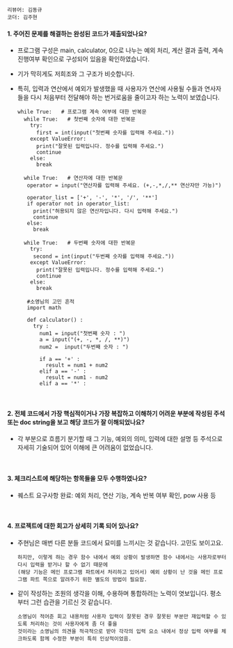 ```리뷰어: 김동규```  
```코더: 김주현```
</br>  
#### 1. 주어진 문제를 해결하는 완성된 코드가 제출되었나요?  

* 프로그램 구성은 main, calculator, 0으로 나누는 예외 처리, 계산 결과 출력, 계속 진행여부 확인으로 구성되어 있음을 확인하였습니다.
* 기가 막히게도 저희조와 그 구조가 비슷합니다.
* 특히, 입력과 연산에서 예외가 발생했을 때 사용자가 연산에 사용될 수들과 연사자들을 다시 처음부터 전달해야 하는 번거로움을 줄이고자 하는 노력이 보였습니다.

      while True:   # 프로그램 계속 여부에 대한 반복문
        while True:   # 첫번째 숫자에 대한 반복문
          try:
            first = int(input("첫번째 숫자를 입력해 주세요."))
          except ValueError:
            print("잘못된 입력입니다. 정수를 입력해 주세요.")
            continue
          else:
            break
      
        while True:   # 연산자에 대한 반복문
         operator = input("연산자를 입력해 주세요. (+,-,*,/,** 연산자만 가능)")

         operator_list = ['+', '-', '*', '/', '**']
         if operator not in operator_list:
           print("허용되지 않은 연산자입니다. 다시 입력해 주세요.")
           continue
         else:
           break

        while True:   # 두번째 숫자에 대한 반복문
          try:
           second = int(input("두번째 숫자를 입력해 주세요."))
          except ValueError:
            print("잘못된 입력입니다. 정수를 입력해 주세요.")
            continue
          else:
            break

         #소영님의 고민 흔적
         import math
         
         def calculator() :
           try :
             num1 = input("첫번째 숫자 : ")
             a = input("(+, -, *, /, **)")
             num2 =  input("두번째 숫자 : ")

             if a == '+' :
               result = num1 + num2
             elif a == '-' :
               result = num1 - num2
             elif a == '*' :

</br>  

#### 2. 전체 코드에서 가장 핵심적이거나 가장 복잡하고 이해하기 어려운 부분에 작성된 주석 또는 doc string을 보고 해당 코드가 잘 이해되었나요?
* 각 부분으로 흐름기 분기할 때 그 기능, 예외의 의미, 입력에 대한 설명 등 주석으로 자세히 기술되어 있어 이해에 큰 어려움이 없었습니다.
 
</br>  

#### 3. 체크리스트에 해당하는 항목들을 모두 수행하였나요?  

* 퀘스트 요구사항 완료: 예외 처리, 연산 기능, 계속 반복 여부 확인, pow 사용 등  

</br>  

#### 4. 프로젝트에 대한 회고가 상세히 기록 되어 있나요?  

* 주현님은 매번 다른 분들 코드에서 묘미를 느끼시는 것 같습니다. 고민도 보이고요.

      하지만, 이렇게 하는 경우 함수 내에서 예외 상황이 발생하면 함수 내에서는 사용자로부터 다시 입력을 받거나 할 수 없기 때문에  
      (해당 기능은 메인 프로그램 파트에서 처리하고 있어서) 예외 상황이 난 것을 메인 프로그램 파트 쪽으로 알려주기 위한 별도의 방법이 필요함.  
  
* 같이 작성하는 조원의 생각을 이해, 수용하며 통합하려는 노력이 엿보입니다. 평소부터 그런 습관을 기르신 것 같습니다.  

      소영님이 적어준 회고 내용처럼 사용자 입력이 잘못된 경우 잘못된 부분만 재입력할 수 있도록 처리하는 것이 사용자에게 좀 더 좋을  
      것이라는 소영님의 의견을 적극적으로 받아 각각의 입력 요소 내에서 정상 입력 여부를 체크하도록 함께 수정한 부분이 특히 인상적이었음.  
